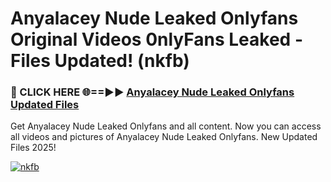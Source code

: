 # Anyalacey Nude Leaked Onlyfans Original Videos 0nlyFans Leaked - Files Updated! (nkfb)

<h3>🔴 CLICK HERE 🌐==►► <a href="https://tinyurl.com/3hn5wdd3" rel="nofollow">Anyalacey Nude Leaked Onlyfans Updated Files</a></h3>

Get Anyalacey Nude Leaked Onlyfans and all content. Now you can access all videos and pictures of Anyalacey Nude Leaked Onlyfans. New Updated Files 2025!

[![nkfb](https://i.imgur.com/4HnBqBT.gif)](https://tinyurl.com/3hn5wdd3)

